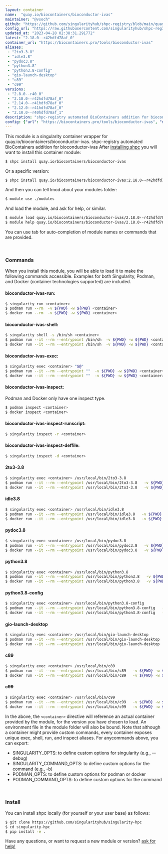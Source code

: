 ```yaml
---
layout: container
name:  "quay.io/biocontainers/bioconductor-ivas"
maintainer: "@vsoch"
github: "https://github.com/singularityhub/shpc-registry/blob/main/quay.io/biocontainers/bioconductor-ivas/container.yaml"
config_url: "https://raw.githubusercontent.com/singularityhub/shpc-registry/main/quay.io/biocontainers/bioconductor-ivas/container.yaml"
updated_at: "2023-04-28 02:38:31.291772"
latest: "2.18.0--r42hdfd78af_0"
container_url: "https://biocontainers.pro/tools/bioconductor-ivas"
aliases:
 - "2to3-3.8"
 - "idle3.8"
 - "pydoc3.8"
 - "python3.8"
 - "python3.8-config"
 - "gio-launch-desktop"
 - "c89"
 - "c99"
versions:
 - "2.8.0--r40_0"
 - "2.18.0--r42hdfd78af_0"
 - "2.14.0--r41hdfd78af_0"
 - "2.12.0--r41hdfd78af_0"
 - "2.10.0--r40hdfd78af_1"
description: "shpc-registry automated BioContainers addition for bioconductor-ivas"
config: {"url": "https://biocontainers.pro/tools/bioconductor-ivas", "maintainer": "@vsoch", "description": "shpc-registry automated BioContainers addition for bioconductor-ivas", "latest": {"2.18.0--r42hdfd78af_0": "sha256:80e8fd1814098bb61b18e0bf4bae1a31f363afc800e0b878b3d345c869c4025c"}, "tags": {"2.8.0--r40_0": "sha256:b2218ec5924abf8fe6b6df8405951b5c7eeebba4bb9da8466a7a3b34d5f646db", "2.18.0--r42hdfd78af_0": "sha256:80e8fd1814098bb61b18e0bf4bae1a31f363afc800e0b878b3d345c869c4025c", "2.14.0--r41hdfd78af_0": "sha256:73f2812ff5b08d3ace87a11c5434aef586556af4bbd19765efc305fab0ea4291", "2.12.0--r41hdfd78af_0": "sha256:9dbfb2876cd1ed53ed565c8be95b4a1b06d1ab2898f3124c9a30c160caa5df3d", "2.10.0--r40hdfd78af_1": "sha256:2f4f95f1104b6b8b79f4db418c0cf1e4e0f20fb01cbeb838c2271b58fdab0e7a"}, "docker": "quay.io/biocontainers/bioconductor-ivas", "aliases": {"2to3-3.8": "/usr/local/bin/2to3-3.8", "idle3.8": "/usr/local/bin/idle3.8", "pydoc3.8": "/usr/local/bin/pydoc3.8", "python3.8": "/usr/local/bin/python3.8", "python3.8-config": "/usr/local/bin/python3.8-config", "gio-launch-desktop": "/usr/local/bin/gio-launch-desktop", "c89": "/usr/local/bin/c89", "c99": "/usr/local/bin/c99"}}
---
```


This module is a singularity container wrapper for quay.io/biocontainers/bioconductor-ivas.
shpc-registry automated BioContainers addition for bioconductor-ivas
After [installing shpc](#install) you will want to install this container module:


```bash
$ shpc install quay.io/biocontainers/bioconductor-ivas
```

Or a specific version:

```bash
$ shpc install quay.io/biocontainers/bioconductor-ivas:2.18.0--r42hdfd78af_0
```

And then you can tell lmod about your modules folder:

```bash
$ module use ./modules
```

And load the module, and ask for help, or similar.

```bash
$ module load quay.io/biocontainers/bioconductor-ivas/2.18.0--r42hdfd78af_0
$ module help quay.io/biocontainers/bioconductor-ivas/2.18.0--r42hdfd78af_0
```

You can use tab for auto-completion of module names or commands that are provided.

<br>

### Commands

When you install this module, you will be able to load it to make the following commands accessible.
Examples for both Singularity, Podman, and Docker (container technologies supported) are included.

#### bioconductor-ivas-run:

```bash
$ singularity run <container>
$ podman run --rm  -v ${PWD} -w ${PWD} <container>
$ docker run --rm  -v ${PWD} -w ${PWD} <container>
```

#### bioconductor-ivas-shell:

```bash
$ singularity shell -s /bin/sh <container>
$ podman run --it --rm --entrypoint /bin/sh  -v ${PWD} -w ${PWD} <container>
$ docker run --it --rm --entrypoint /bin/sh  -v ${PWD} -w ${PWD} <container>
```

#### bioconductor-ivas-exec:

```bash
$ singularity exec <container> "$@"
$ podman run --it --rm --entrypoint ""  -v ${PWD} -w ${PWD} <container> "$@"
$ docker run --it --rm --entrypoint ""  -v ${PWD} -w ${PWD} <container> "$@"
```

#### bioconductor-ivas-inspect:

Podman and Docker only have one inspect type.

```bash
$ podman inspect <container>
$ docker inspect <container>
```

#### bioconductor-ivas-inspect-runscript:

```bash
$ singularity inspect -r <container>
```

#### bioconductor-ivas-inspect-deffile:

```bash
$ singularity inspect -d <container>
```


#### 2to3-3.8

```bash
$ singularity exec <container> /usr/local/bin/2to3-3.8
$ podman run --it --rm --entrypoint /usr/local/bin/2to3-3.8   -v ${PWD} -w ${PWD} <container> -c " $@"
$ docker run --it --rm --entrypoint /usr/local/bin/2to3-3.8   -v ${PWD} -w ${PWD} <container> -c " $@"
```


#### idle3.8

```bash
$ singularity exec <container> /usr/local/bin/idle3.8
$ podman run --it --rm --entrypoint /usr/local/bin/idle3.8   -v ${PWD} -w ${PWD} <container> -c " $@"
$ docker run --it --rm --entrypoint /usr/local/bin/idle3.8   -v ${PWD} -w ${PWD} <container> -c " $@"
```


#### pydoc3.8

```bash
$ singularity exec <container> /usr/local/bin/pydoc3.8
$ podman run --it --rm --entrypoint /usr/local/bin/pydoc3.8   -v ${PWD} -w ${PWD} <container> -c " $@"
$ docker run --it --rm --entrypoint /usr/local/bin/pydoc3.8   -v ${PWD} -w ${PWD} <container> -c " $@"
```


#### python3.8

```bash
$ singularity exec <container> /usr/local/bin/python3.8
$ podman run --it --rm --entrypoint /usr/local/bin/python3.8   -v ${PWD} -w ${PWD} <container> -c " $@"
$ docker run --it --rm --entrypoint /usr/local/bin/python3.8   -v ${PWD} -w ${PWD} <container> -c " $@"
```


#### python3.8-config

```bash
$ singularity exec <container> /usr/local/bin/python3.8-config
$ podman run --it --rm --entrypoint /usr/local/bin/python3.8-config   -v ${PWD} -w ${PWD} <container> -c " $@"
$ docker run --it --rm --entrypoint /usr/local/bin/python3.8-config   -v ${PWD} -w ${PWD} <container> -c " $@"
```


#### gio-launch-desktop

```bash
$ singularity exec <container> /usr/local/bin/gio-launch-desktop
$ podman run --it --rm --entrypoint /usr/local/bin/gio-launch-desktop   -v ${PWD} -w ${PWD} <container> -c " $@"
$ docker run --it --rm --entrypoint /usr/local/bin/gio-launch-desktop   -v ${PWD} -w ${PWD} <container> -c " $@"
```


#### c89

```bash
$ singularity exec <container> /usr/local/bin/c89
$ podman run --it --rm --entrypoint /usr/local/bin/c89   -v ${PWD} -w ${PWD} <container> -c " $@"
$ docker run --it --rm --entrypoint /usr/local/bin/c89   -v ${PWD} -w ${PWD} <container> -c " $@"
```


#### c99

```bash
$ singularity exec <container> /usr/local/bin/c99
$ podman run --it --rm --entrypoint /usr/local/bin/c99   -v ${PWD} -w ${PWD} <container> -c " $@"
$ docker run --it --rm --entrypoint /usr/local/bin/c99   -v ${PWD} -w ${PWD} <container> -c " $@"
```



In the above, the `<container>` directive will reference an actual container provided
by the module, for the version you have chosen to load. An environment file in the
module folder will also be bound. Note that although a container
might provide custom commands, every container exposes unique exec, shell, run, and
inspect aliases. For anycommands above, you can export:

 - SINGULARITY_OPTS: to define custom options for singularity (e.g., --debug)
 - SINGULARITY_COMMAND_OPTS: to define custom options for the command (e.g., -b)
 - PODMAN_OPTS: to define custom options for podman or docker
 - PODMAN_COMMAND_OPTS: to define custom options for the command

<br>

### Install

You can install shpc locally (for yourself or your user base) as follows:

```bash
$ git clone https://github.com/singularityhub/singularity-hpc
$ cd singularity-hpc
$ pip install -e .
```

Have any questions, or want to request a new module or version? [ask for help!](https://github.com/singularityhub/singularity-hpc/issues)